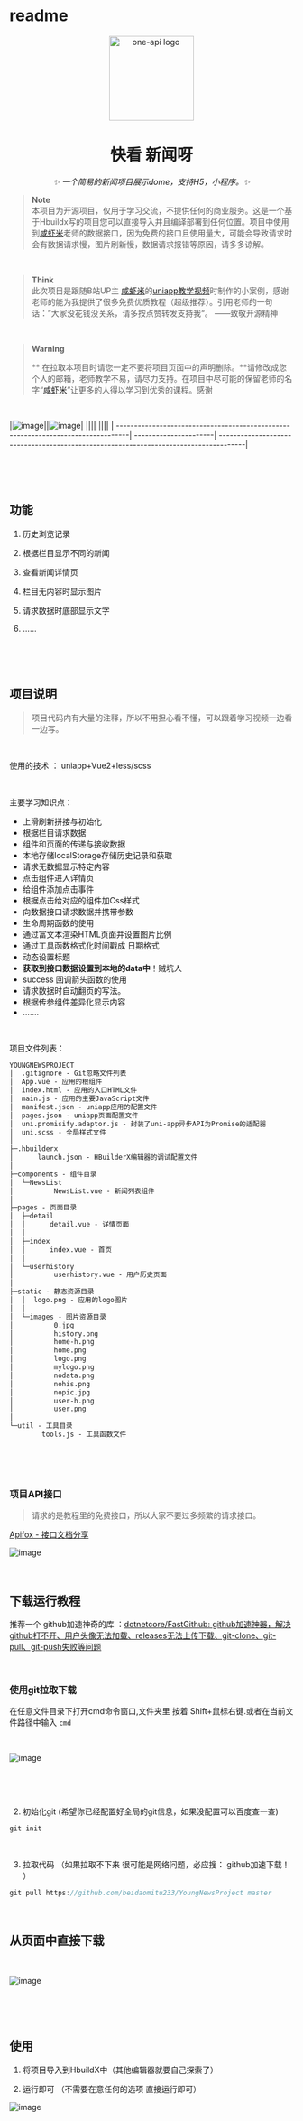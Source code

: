 # readme

<div>
<p align="center">
  <a href="https://z.hui7.top/"><img src="https://z.hui7.top/static/logo.png" width="150" height="150" alt="one-api logo"></a>
</p>
</div>

<div align="center">

# 快看 新闻呀

*✨ 一个简易的新闻项目展示dome，支持H5，小程序。✨*

</div>

> **Note**  
> 本项目为开源项目，仅用于学习交流，不提供任何的商业服务。这是一个基于Hbuildx写的项目您可以直接导入并且编译部署到任何位置。项目中使用到[咸虾米](https://space.bilibili.com/381599106?spm_id_from=333.337.search-card.all.click)老师的数据接口，因为免费的接口且使用量大，可能会导致请求时会有数据请求慢，图片刷新慢，数据请求报错等原因，请多多谅解。

‍

> **Think**  
> 	此次项目是跟随B站UP主 [咸虾米](https://space.bilibili.com/381599106?spm_id_from=333.337.search-card.all.click)的[uniapp教学视频](https://www.bilibili.com/video/BV1mT411K7nW/?spm_id_from=333.999.0.0)时制作的小案例，感谢老师的能为我提供了很多免费优质教程（超级推荐）。引用老师的一句话：”大家没花钱没关系，请多按点赞转发支持我“。   ——致敬开源精神

‍

> **Warning**
>
> **	在拉取本项目时请您一定不要将项目页面中的声明删除。**请修改成您个人的邮箱，老师教学不易，请尽力支持。在项目中尽可能的保留老师的名字“[咸虾米](https://space.bilibili.com/381599106?spm_id_from=333.337.search-card.all.click)”让更多的人得以学习到优秀的课程。感谢

‍

|​![image](assets/image-20230916143441-f1hdoe8.png)​||​![image](assets/image-20230916143447-3rlui6s.png)​​​|
||||
||||
| ---------------------------------------------------------------------------------| ----------------------| -------------------------------------------------------------------------------------|

‍

‍

## 功能

1. 历史浏览记录
2. 根据栏目显示不同的新闻
3. 查看新闻详情页
4. 栏目无内容时显示图片
5. 请求数据时底部显示文字

6. ......

‍

‍

## 项目说明

> 项目代码内有大量的注释，所以不用担心看不懂，可以跟着学习视频一边看一边写。

‍

使用的技术 ： uniapp+Vue2+less/scss

‍

主要学习知识点：

* 上滑刷新拼接与初始化
* 根据栏目请求数据
* 组件和页面的传递与接收数据
* 本地存储localStorage存储历史记录和获取
* 请求无数据显示特定内容
* 点击组件进入详情页
* 给组件添加点击事件
* 根据点击给对应的组件加Css样式
* 向数据接口请求数据并携带参数
* 生命周期函数的使用
* 通过富文本渲染HTML页面并设置图片比例
* 通过工具函数格式化时间戳成  日期格式
* 动态设置标题
* **获取到接口数据设置到本地的data中**！贼坑人
* success 回调箭头函数的使用
* 请求数据时自动翻页的写法。
* 根据传参组件差异化显示内容
* .......

‍

项目文件列表：

```html
YOUNGNEWSPROJECT
│  .gitignore - Git忽略文件列表
│  App.vue - 应用的根组件
│  index.html - 应用的入口HTML文件
│  main.js - 应用的主要JavaScript文件
│  manifest.json - uniapp应用的配置文件
│  pages.json - uniapp页面配置文件
│  uni.promisify.adaptor.js - 封装了uni-app异步API为Promise的适配器
│  uni.scss - 全局样式文件
│
├─.hbuilderx
│      launch.json - HBuilderX编辑器的调试配置文件
│
├─components - 组件目录
│  └─NewsList
│          NewsList.vue - 新闻列表组件
│
├─pages - 页面目录
│  ├─detail
│  │      detail.vue - 详情页面
│  │
│  ├─index
│  │      index.vue - 首页
│  │
│  └─userhistory
│          userhistory.vue - 用户历史页面
│
├─static - 静态资源目录
│  │  logo.png - 应用的logo图片
│  │
│  └─images - 图片资源目录
│          0.jpg
│          history.png
│          home-h.png
│          home.png
│          logo.png
│          mylogo.png
│          nodata.png
│          nohis.png
│          nopic.jpg
│          user-h.png
│          user.png
│
└─util - 工具目录
        tools.js - 工具函数文件

```

‍

‍

### 项目API接口

> 请求的是教程里的免费接口，所以大家不要过多频繁的请求接口。

[Apifox - 接口文档分享](https://apifox.com/apidoc/shared-8a725c57-c1a4-499f-823e-e133729efdf9/api-111159094)

​![image](assets/image-20230916164504-e0ifxh3.png)​

‍

## 下载运行教程

推荐一个 github加速神奇的库 ：[dotnetcore/FastGithub: github加速神器，解决github打不开、用户头像无法加载、releases无法上传下载、git-clone、git-pull、git-push失败等问题](https://github.com/dotnetcore/FastGithub)

‍

### 使用git拉取下载

在任意文件目录下打开cmd命令窗口,文件夹里 按着  Shift+鼠标右键.或者在当前文件路径中输入  `cmd`​​​

‍

​![image](assets/image-20230916150651-8q1f9uw.png)​

‍

‍

2. 初始化git  (希望你已经配置好全局的git信息，如果没配置可以百度查一查)

```js
git init
```

‍

3. 拉取代码 （如果拉取不下来 很可能是网络问题，必应搜： github加速下载！ ）

```js
git pull https://github.com/beidaomitu233/YoungNewsProject master
```

‍

## 从页面中直接下载

‍

​![image](assets/image-20230916151952-3trgrnj.png)​

‍

‍

## 使用

1. 将项目导入到HbuildX中（其他编辑器就要自己探索了）

2. 运行即可  （不需要在意任何的选项 直接运行即可）

​![image](assets/image-20230916152313-7yq7p4u.png)​

‍

‍

‍

‍

‍

## 打包部署

### 手动打包部署

‍

1. 配置`manifest.json`​ 文件，根据您的需要 看着提示填就好了。 如果要在本地运行  ： 运行的基础路径填  `./`​

​![image](assets/image-20230916152417-d3qho8n.png)​

‍

2. 可以打包成App 微信小程序和H5网页。

​![image](assets/image-20230916152519-atqmm13.png)​

‍

‍

‍

‍

### 宝塔部署H5教程

‍

添加站点。不需要配置数据库和php版本，默认即可。记得填写域名（与H5打包时域名相同）

​![image](assets/image-20230916152639-pn0pgaf.png)​

‍

3. 进入到网站运行目录上传打包后的文件  
    ​![image](assets/image-20230916152851-pdv6s07.png)​

​![image](assets/image-20230916152828-p26nbm4.png)​

‍

‍

‍

## 演示

### 在线演示

注意，该演示站不提供对外服务： https://z.hui7.top/

### 截图展示

​​![image](assets/image-20230916153054-67d9kom.png)​![image](assets/image-20230916153102-uocvvqn.png)​![image](assets/image-20230916153107-qe7kti4.png)​![image](assets/image-20230916153118-ixvnd1m.png)​

​![image](assets/image-20230916153143-3j3bnjy.png)​![image](assets/image-20230916153148-qyxk74r.png)​​​​​  
​​

## 常见问题

‍

‍

‍

## 项目相关链接

‍

[uniapp和uniCloud全部: 零基础学习uniapp，进阶课程uniCloud等课堂练习源码已经项目案例，全部再对应目录中，有所帮助，请给个star吧~ - Gitee.com](https://gitee.com/qingnian8/uniall/tree/master/uniappBase)

‍

uniapp官方认可课程：

[咸虾米_的动态-哔哩哔哩 (bilibili.com)](https://t.bilibili.com/743201072382738436)

[新课uniapp零基础入门到项目打包（微信小程序/H5/vue/安卓apk）全掌握_哔哩哔哩_bilibili](https://www.bilibili.com/video/BV1mT411K7nW/?spm_id_from=333.337.search-card.all.click&vd_source=c48f6b6ef3cf472d854446c941ed0869)

## 注意

本项目使用 MIT 协议进行开源，**在此基础上**，必须在页面底部保留署名以及指向本项目的链接。

同样适用于基于本项目的二开项目。

依据 MIT 协议，使用者需自行承担使用本项目的风险与责任，本开源项目开发者与此无关。

‍
